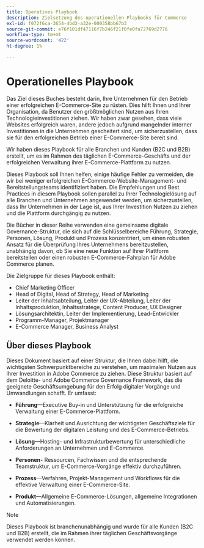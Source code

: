 ```yaml
---
title: Operatives Playbook
description: Zielsetzung des operationellen Playbooks für Commerce
exl-id: f072f6ca-3654-4bd2-a32e-000358bb67b3
source-git-commit: e76f101df47116f7b246f21f0fe0fa72769d2776
workflow-type: tm+mt
source-wordcount: '422'
ht-degree: 1%

---
```


# Operationelles Playbook

Das Ziel dieses Buches besteht darin, Ihre Unternehmen für den Betrieb einer erfolgreichen E-Commerce-Site zu rüsten. Dies hilft Ihnen und Ihrer Organisation, da Benutzer den größtmöglichen Nutzen aus Ihren Technologieinvestitionen ziehen. Wir haben zwar gesehen, dass viele Websites erfolgreich waren, andere jedoch aufgrund mangelnder interner Investitionen in die Unternehmen gescheitert sind, um sicherzustellen, dass sie für den erfolgreichen Betrieb einer E-Commerce-Site bereit sind.

Wir haben dieses Playbook für alle Branchen und Kunden (B2C und B2B) erstellt, um es im Rahmen des täglichen E-Commerce-Geschäfts und der erfolgreichen Verwaltung ihrer E-Commerce-Plattform zu nutzen.

Dieses Playbook soll Ihnen helfen, einige häufige Fehler zu vermeiden, die wir bei weniger erfolgreichen E-Commerce-Website-Management- und Bereitstellungsteams identifiziert haben. Die Empfehlungen und Best Practices in diesem Playbook sollen parallel zu Ihrer Technologielösung auf alle Branchen und Unternehmen angewendet werden, um sicherzustellen, dass Ihr Unternehmen in der Lage ist, aus Ihrer Investition Nutzen zu ziehen und die Plattform durchgängig zu nutzen.

Die Bücher in dieser Reihe verwenden eine gemeinsame digitale Governance-Struktur, die sich auf die Schlüsselbereiche Führung, Strategie, Personen, Lösung, Produkt und Prozess konzentriert, um einen robusten Ansatz für die Überprüfung Ihres Unternehmens bereitzustellen, unabhängig davon, ob Sie eine neue Funktion auf Ihrer Plattform bereitstellen oder einen robusten E-Commerce-Fahrplan für Adobe Commerce planen.

Die Zielgruppe für dieses Playbook enthält:

- Chief Marketing Officer
- Head of Digital, Head of Strategy, Head of Marketing
- Leiter der Inhaltsabteilung, Leiter der UX-Abteilung, Leiter der Inhaltsproduktion, Inhaltsstratege, Content Producer, UX Designer
- Lösungsarchitektin, Leiter der Implementierung, Lead-Entwickler
- Programm-Manager, Projektmanager
- E-Commerce Manager, Business Analyst

## Über dieses Playbook

Dieses Dokument basiert auf einer Struktur, die Ihnen dabei hilft, die wichtigsten Schwerpunktbereiche zu verstehen, um maximalen Nutzen aus Ihrer Investition in Adobe Commerce zu ziehen. Diese Struktur basiert auf dem Deloitte- und Adobe Commerce Governance Framework, das die geeignete Geschäftsumgebung für den Erfolg digitaler Vorgänge und Umwandlungen schafft. Er umfasst:

- **Führung**—Executive Buy-in und Unterstützung für die erfolgreiche Verwaltung einer E-Commerce-Plattform.

- **Strategie**—Klarheit und Ausrichtung der wichtigsten Geschäftsziele für die Bewertung der digitalen Leistung und des E-Commerce-Betriebs.

- **Lösung**—Hosting- und Infrastrukturbewertung für unterschiedliche Anforderungen an Unternehmen und E-Commerce.

- **Personen**- Ressourcen, Fachwissen und die entsprechende Teamstruktur, um E-Commerce-Vorgänge effektiv durchzuführen.

- **Prozess**—Verfahren, Projekt-Management und Workflows für die effektive Verwaltung einer E-Commerce-Site.

- **Produkt**—Allgemeine E-Commerce-Lösungen, allgemeine Integrationen und Automatisierungen.

>[!NOTE]
>
>Dieses Playbook ist branchenunabhängig und wurde für alle Kunden (B2C und B2B) erstellt, die im Rahmen ihrer täglichen Geschäftsvorgänge verwendet werden können.
